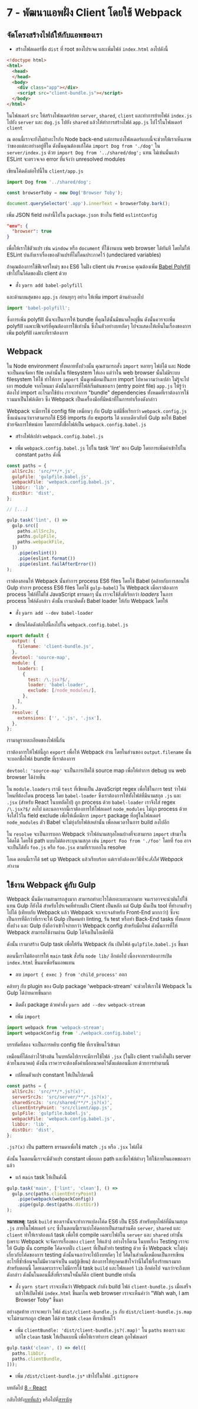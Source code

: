 # 7 - พัฒนาแอพฝั่ง Client โดยใช้ Webpack

## จัดโครงสร้างไฟล์ให้กับแอพของเรา

- สร้างโฟลเดอร์ชื่อ `dist` ที่ root ของโปรเจค และเพิ่มไฟล์ `index.html` ลงไปดังนี้

```html
<!doctype html>
<html>
  <head>
  </head>
  <body>
    <div class="app"></div>
    <script src="client-bundle.js"></script>
  </body>
</html>
```

ในโฟลเดอร์ `src` ให้สร้างโฟลเดอร์ย่อย `server`, `shared`, `client` และทำการย้ายไฟล์ `index.js` ไปยัง `server` และ `dog.js` ไปยัง `shared` แล้วให้ทำการสร้างไฟล์ `app.js` ไปไว้ในโฟลเดอร์ `client`

ณ ตอนนี้เราจะยังไม่ทำอะไรกับ Node back-end แต่การแบ่งโฟลเดอร์แบบนี้จะช่วยให้เราเห็นภาพว่าของแต่ละอย่างอยู่ที่ใด ดังนั้นคุณต้องแก้โค้ด `import Dog from './dog'` ใน `server/index.js` ด้วย `import Dog from '../shared/dog';` แทน ไม่เช่นนั้นแล้ว ESLint จะตรวจเจอ error ที่แจ้งว่า unresolved modules

เขียนโค้ดดังต่อไปนี้ใน `client/app.js`

```javascript
import Dog from '../shared/dog';

const browserToby = new Dog('Browser Toby');

document.querySelector('.app').innerText = browserToby.bark();
```

เพิ่ม JSON field เหล่านี้ไปใน `package.json` ข้างใน field `eslintConfig`

```json
"env": {
  "browser": true
}
```

เพื่อให้เราใช้ตัวแปร เช่น `window` หรือ `document` ที่ใช้งานบน web browser ได้ทันที โดยไม่ให้ ESLint บ่นกับเราเรื่องของตัวแปรที่ไม่โดนประกาศไว้ (undeclared variables)

ถ้าคุณต้องการใช้ฟีเจอร์ใหม่ๆ ของ ES6 ในฝั่ง client เช่น `Promise` คุณต้องเพิ่ม [Babel Polyfill](https://babeljs.io/docs/usage/polyfill/) เข้าไปในโค้ดของฝั่ง client ด้วย

- สั่ง `yarn add babel-polyfill`

และด้านบนสุดของ `app.js` ก่อนทุกๆ อย่าง ให้เพิ่ม import ด้านล่างลงไป

```javascript
import 'babel-polyfill';
```

ซึ่งการเพิ่ม polyfill นั้นจะเป็นการให้ bundle ที่คุณได้นั้นมีขนาดใหญ่ขึ้น ดังนั้นควรจะเพิ่ม polyfill เฉพาะฟีเจอร์ที่คุณต้องการใช้เท่านั้น ซึ่งในตัวอย่างบทถัดๆ ไปจะแสดงให้เห็นในเรื่องของการเพิ่ม polyfill เฉพาะที่เราต้องการ

## Webpack

ใน Node environment ทั้งหลายทั้งปวงนั้น คุณสามารถสั่ง `import` หลายๆ ไฟล์ได้ และ Node จะเป็นคนจัดหา file เหล่านั้นใน filesystem ให้เอง แต่ว่าใน web browser นั้นไม่มีระบบ filesystem ให้ใช้ ทำให้การ `import` นั้นดูเหมือนเป็นการ import ไปหาความว่างเปล่า ไม่รู้จะไปเอา module จากไหนมา ดังนั้นในการที่ไฟล์เริ่มต้นของเรา (entry point file) `app.js` ให้รู้ว่าต้องไป import อะไรมาใช้บ้าง เราจะทำการ "bundle" dependencies ทั้งหมดที่เราต้องการใช้ รวมมาเป็นไฟล์เดียว ซึ่ง Webpack เป็นเครื่องมือที่มีหน้าที่ในการทำเรื่องดังกล่าว

Webpack จะมีการใช้ config file เหมือนๆ กับ Gulp แต่มีชื่อเรียกว่า `webpack.config.js` ซึ่งแน่นอนว่าเราสามารถใช้ ES6 imports กับ exports ได้ แบบเดียวกับที่ Gulp ขอให้ Babel ช่วยจัดการให้หน่อย โดยการตั้งชื่อไฟล์เป็น `webpack.config.babel.js`

- สร้างไฟล์เปล่า `webpack.config.babel.js`

- เพิ่ม `webpack.config.babel.js` ไปใน task 'lint' ของ Gulp โดยการเพิ่มค่าเข้าไปใน constant `paths` ดังนี้

```javascript
const paths = {
  allSrcJs: 'src/**/*.js',
  gulpFile: 'gulpfile.babel.js',
  webpackFile: 'webpack.config.babel.js',
  libDir: 'lib',
  distDir: 'dist',
};

// [...]

gulp.task('lint', () =>
  gulp.src([
    paths.allSrcJs,
    paths.gulpFile,
    paths.webpackFile,
  ])
    .pipe(eslint())
    .pipe(eslint.format())
    .pipe(eslint.failAfterError())
);
```

เราต้องสอนให้ Webpack นั้นทำการ process ES6 files โดยใช้ Babel (คล้ายกับการสอนให้ Gulp ทำการ process ES6 files โดยใช้ `gulp-babel`) ใน Webpack เมื่อเราต้องการ process ไฟล์ที่ไม่ใช่ JavaScript ธรรมดาๆ นั้น เราจะใช้สิ่งที่เรียกว่า *loaders* ในการ process ไฟล์ดังกล่าว ดังนั้น เรามาติดตั้ง Babel loader ให้กับ Webpack โดยให้

- สั่ง `yarn add --dev babel-loader`

- เขียนโค้ดดังต่อไปนี้ลงไปใน `webpack.config.babel.js`

```javascript
export default {
  output: {
    filename: 'client-bundle.js',
  },
  devtool: 'source-map',
  module: {
    loaders: [
      {
        test: /\.jsx?$/,
        loader: 'babel-loader',
        exclude: [/node_modules/],
      },
    ],
  },
  resolve: {
    extensions: ['', '.js', '.jsx'],
  },
};
```

เรามาดูรายละเอียดของไฟล์นี้กัน

เราต้องการให้ไฟล์นี้ถูก `export` เพื่อให้ Webpack อ่าน โดยในส่วนของ `output.filename` นั้นจะบอกชื่อไฟล์ bundle ที่เราต้องการ

`devtool: 'source-map'` จะเป็นการเปิดใช้ source map เพื่อให้ทำการ debug บน web browser ได้ง่ายขึ้น

ใน `module.loaders` เรามี `test` ที่เขียนเป็น JavaScript regex เพื่อใช้ในการ test ว่าไฟล์ไหนที่ต้องโดน process โดย `babel-loader` ซึ่งเราต้องการให้ทั้งไฟล์ที่มีนามสกุล `.js` และ `.jsx` (สำหรับ React ในบทถัดไป) ถูก process ด้วย `babel-loader` เราจึงใส่ regex `/\.jsx?$/` ลงไป และนอกจากนี้เราต้องการให้โฟลเดอร์ `node_modules` ไม่ถูก process ด้วย จึงใส่ไว้ใน field exclude เพื่อให้เมื่อมีการ `import` package ที่อยู่ในโฟลเดอร์ `node_modules` ตัว Babel จะไม่ยุ่งกับไฟล์เหล่านั้น เพื่อลดเวลาในการ build ลงไปอีก

ใน `resolve` จะเป็นการบอก Webpack ว่าไฟล์นามสกุลไหนบ้างที่จะสามารถ `import` เข้ามาในโค้ดได้ โดยใช้ path แบบไม่ต้องระบุนามสกุล เช่น `import Foo from './foo'` โดยที่ `foo` อาจจะเป็นได้ทั้ง `foo.js` หรือ `foo.jsx` ตามที่เราบอกใน resolve

โอเค ตอนนี้เราได้ set up Webpack แล้วเรียบร้อย แต่เรายังต้องหาวิธีที่จะ*สั่งให้ Webpack ทำงาน*

## ใช้งาน Webpack คู่กับ Gulp

Webpack นั้นมีความสามารถสูงมาก สามารถทำอะไรได้เยอะแยะมากมาย จนเราอาจจะนำมันไปใช้แทน Gulp ก็ยังได้ สำหรับโปรเจคที่ทำบนฝั่ง Client เป็นหลัก แต่ Gulp นั้นเป็น tool ที่ทำงานทั่วๆ ไปได้ (เทียบกับ Webpack แล้ว Webpack จะเจาะจงสำหรับ Front-End มากกว่า) ซึ่งจะเป็นการที่ดีกว่าที่เราจะให้ Gulp เป็นคนทำ linting, รัน test หรือทำ Back-End tasks ทั้งหลายทั้งปวง และ Gulp ยังถือว่าเข้าใจง่ายกว่า Webpack config สำหรับมือใหม่ ดังนั้นการที่ให้ Webpack สามารถใช้งานผ่าน Gulp ได้จึงเป็นไอเดียที่ดี

ดังนั้น เรามาสร้าง Gulp task เพื่อให้รัน Webpack กัน เปิดไฟล์ `gulpfile.babel.js` ขึ้นมา

ตอนนี้เราไม่ต้องการให้ `main` task สั่งรัน `node lib/` อีกต่อไป เนื่องจากเราต้องการเปิด `index.html` ขึ้นมาเพื่อรันแอพแทน

- ลบ `import { exec } from 'child_process'` ออก

คล้ายๆ กับ plugin ของ Gulp package 'webpack-stream' จะช่วยให้เราใช้ Webpack ใน Gulp ได้ง่ายดายขึ้นมาก

- ติดตั้ง package ด้วยคำสั่ง `yarn add --dev webpack-stream`

- เพิ่ม `import`

```javascript
import webpack from 'webpack-stream';
import webpackConfig from './webpack.config.babel';
```

บรรทัดที่สอง จะเป็นการหยิบ config file ที่เราเขียนไว้เข้ามา

เหมือนที่ได้กล่าวไว้ข้างต้น ในบทถัดไปเราจะมีการใช้ไฟล์ `.jsx` (ในฝั่ง client รวมถึงในฝั่ง server ด้วยในอนาคต) ดังนั้น เราควรจะต้องตั้งค่าเผื่ออนาคตไว้ตั้งแต่ตอนนี้เลย ด้วยการทำตามนี้

- เปลี่ยนตัวแปร constant ให้เป็นไปตามนี้

```javascript
const paths = {
  allSrcJs: 'src/**/*.js?(x)',
  serverSrcJs: 'src/server/**/*.js?(x)',
  sharedSrcJs: 'src/shared/**/*.js?(x)',
  clientEntryPoint: 'src/client/app.js',
  gulpFile: 'gulpfile.babel.js',
  webpackFile: 'webpack.config.babel.js',
  libDir: 'lib',
  distDir: 'dist',
};
```

`.js?(x)` เป็น pattern ธรรมดาเพื่อใช้ match `.js` หรือ `.jsx` ไฟล์ได้

ดังนั้น ในตอนนี้เราจะมีตัวแปร constant เพื่อบอก path และชื่อไฟล์ต่างๆ ให้ใช้ภายในแอพของเราแล้ว

- แก้ `main` task ให้เป็นดังนี้

```javascript
gulp.task('main', ['lint', 'clean'], () =>
  gulp.src(paths.clientEntryPoint)
    .pipe(webpack(webpackConfig))
    .pipe(gulp.dest(paths.distDir))
);
```

**หมายเหตุ**: task `build` ของเรานั้นจะทำการแปลงโค้ด ES6 เป็น ES5 สำหรับทุกไฟล์ที่มีนามสกุล `.js` ภายในโฟลเดอร์ `src` ซึ่งในตอนนี้เราแบ่งโค้ดออกเป็นสามส่วนคือ `server`, `shared` และ `client` ทำให้เราต้องแก้ task เพื่อให้ compile เฉพาะไฟล์ใน `server` และ `shared` เท่านั้น (เพราะ Webpack จะจัดการเรื่องของ `client` ให้แล้ว) อย่างไรก็ตาม ในบทเรื่อง Testing เราจะให้ Gulp นั้น compile โค้ดจากฝั่ง `client` ที่เป็นตัวทำ testing ด้วย ซึ่ง Webpack จะไม่ยุ่งเกี่ยวกับโค้ดของการ testing ดังนั้นจนกว่าจะไปถึงบทถัดๆ ไป โค้ดในส่วนนี้เหมือนเป็นการเขียนอะไรที่ซ้ำซ้อนจนไม่มีความจำเป็น ผม(ผู้เขียน) ต้องการให้ทุกคนเข้าใจว่านี่ไม่ใช่เรื่องร้ายแรงมากสำหรับตอนนี้ โดยเฉพาะเราจะไม่มีการใช้ task `build` และโฟลเดอร์ `lib` อีกต่อไป จนกว่าจะถึงบทดังกล่าว ดังนั้นในตอนนี้สิ่งที่เราสนใจนั้นก็คือ client bundle เท่านั้น

- สั่ง `yarn start` เราจะเห็นว่า Webpack กำลัง build ไฟล์ `client-bundle.js` เมื่อเสร็จแล้วให้เปิดไฟล์ `index.html` ขึ้นมาใน web browser เราจะเห็นคำว่า "Wah wah, I am Browser Toby" ขึ้นมา

อย่างสุดท้าย เราจะพบว่า ไฟล์ `dist/client-bundle.js` กับ `dist/client-bundle.js.map` จะไม่สามารถถูก clean ได้ด้วย task `clean` ที่เราเขียนไว้

- เพิ่ม `clientBundle: 'dist/client-bundle.js?(.map)'` ใน `paths` ของเรา และแก้ไข `clean` task ให้เป็นแบบนี้ เพื่อให้เราทำการ clean ถูกโฟลเดอร์

```javascript
gulp.task('clean', () => del([
  paths.libDir,
  paths.clientBundle,
]));
```

- เพิ่ม `/dist/client-bundle.js*` เข้าไปในไฟล์ `.gitignore`

บทถัดไป [8 - React](/tutorial/8-react)

กลับไปยัง[บทที่แล้ว](/tutorial/6-eslint) หรือไปที่[สารบัญ](https://github.com/MicroBenz/js-stack-from-scratch#table-of-contents)
